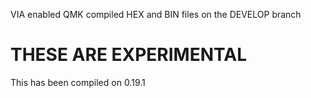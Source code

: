 VIA enabled QMK compiled HEX and BIN files on the DEVELOP branch

# THESE ARE EXPERIMENTAL 

 This has been compiled on 0.19.1
